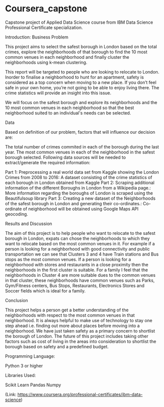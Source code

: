 # Coursera_capstone

Capstone project of Applied Data Science course from IBM Data Science Professional Certificate specialization.


Introduction: Business Problem 

This project aims to select the safest borough in London based on the total crimes, explore the neighborhoods of that borough to find the 10 most common venues in each neighborhood and finally cluster the neighborhoods using k-mean clustering.

This report will be targeted to people who are looking to relocate to London. Inorder to finalise a neighborhood to hunt for an apartment, safety is considered as a top concern when moving to a new place. If you don’t feel safe in your own home, you’re not going to be able to enjoy living there. The crime statistics will provide an insight into this issue.

We will focus on the safest borough and explore its neighborhoods and the 10 most common venues in each neighborhood so that the best neighborhood suited to an individual's needs can be selected.


Data 

Based on definition of our problem, factors that will influence our decision are:

The total number of crimes commited in each of the borough during the last year.
The most common venues in each of the neighborhood in the safest borough selected.
Following data sources will be needed to extract/generate the required information:

Part 1: Preprocessing a real world data set from Kaggle showing the London Crimes from 2008 to 2016: A dataset consisting of the crime statistics of each borough in London obtained from Kaggle
Part 2: Scraping additional information of the different Boroughs in London from a Wikipedia page.: More information regarding the boroughs of London is scraped using the Beautifulsoup library
Part 3: Creating a new dataset of the Neighborhoods of the safest borough in London and generating their co-ordinates.: Co-ordinate of neighborhood will be obtained using Google Maps API geocoding.

Results and Discussion 

The aim of this project is to help people who want to relocate to the safest borough in London, expats can chose the neighborhoods to which they want to relocate based on the most common venues in it. For example if a person is looking for a neighborhood with good connectivity and public transportation we can see that Clusters 3 and 4 have Train stations and Bus stops as the most common venues. If a person is looking for a neighborhood with stores and restaurants in a close proximity then the neighborhoods in the first cluster is suitable. For a family I feel that the neighborhoods in Cluster 4 are more suitable dues to the common venues in that cluster, these neighborhoods have common venues such as Parks, Gym/Fitness centers, Bus Stops, Restaurants, Electronics Stores and Soccer fields which is ideal for a family.

Conclusion 

This project helps a person get a better understanding of the neighborhoods with respect to the most common venues in that neighborhood. It is always helpful to make use of technology to stay one step ahead i.e. finding out more about places before moving into a neighborhood. We have just taken safety as a primary concern to shortlist the borough of London. The future of this project includes taking other factors such as cost of living in the areas into consideration to shortlist the borough based on safety and a predefined budget.



Programming Language: 

Python 3 or higher

Libraries Used:

Scikit Learn
Pandas
Numpy



(Link: https://www.coursera.org/professional-certificates/ibm-data-science)
